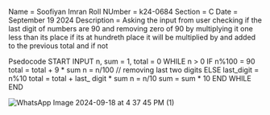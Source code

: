 Name = Soofiyan Imran
Roll NUmber = k24-0684
Section = C
Date = September 19 2024
Description = Asking the input from user checking if the last digit of numbers are 90 and removing zero of 90 by multiplying it one less than its place if its at hundreth place it will be multiplied by and added to the previous total and if not 

Psedocode
START
INPUT n,
sum = 1, total = 0
WHILE n > 0
    IF n%100 = 90 
        total = total + 9 * sum
        n = n/100 // removing last two digits
    ELSE 
        last_digit = n%10
        total = total + last_ digit * sum
        n = n/10
    sum = sum * 10
END WHILE
END

![WhatsApp Image 2024-09-18 at 4 37 45 PM (1)](https://github.com/user-attachments/assets/eda31851-4b36-45be-9f6c-32471930a5be)


